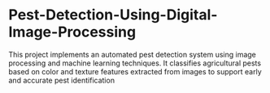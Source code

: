 # Pest-Detection-Using-Digital-Image-Processing
This project implements an automated pest detection system using image processing and machine learning techniques.  It classifies agricultural pests based on color and texture features extracted from images to support early and accurate pest  identification
